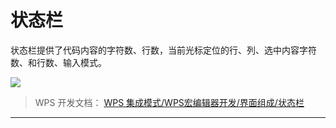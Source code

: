 # 状态栏

状态栏提供了代码内容的字符数、行数，当前光标定位的行、列、选中内容字符数、和行数、输入模式。

![](Base64图像/Base64图像44来自_WPS%20集成模式_WPS宏编辑器开发_界面组成_状态栏.png)

> WPS 开发文档： [WPS 集成模式/WPS宏编辑器开发/界面组成/状态栏](https://qn.cache.wpscdn.cn/encs/doc/office_v19/topics/WPS%20%E9%9B%86%E6%88%90%E6%A8%A1%E5%BC%8F/WPS%E5%AE%8F%E7%BC%96%E8%BE%91%E5%99%A8%E5%BC%80%E5%8F%91/%E7%95%8C%E9%9D%A2%E7%BB%84%E6%88%90/%E7%8A%B6%E6%80%81%E6%A0%8F.html)

------------------------------------------------------------------------
